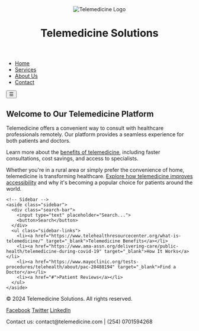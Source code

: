 <!DOCTYPE html>
<html lang="en">
<head>
  <meta charset="UTF-8">
  <meta name="viewport" content="width=device-width, initial-scale=1.0">
  <title>Telemedicine Solutions</title>
  <link rel="stylesheet" href="styles.css">
</head>
<body>

  <!-- Header -->
  <header class="header">
    <div class="logo">
      <img src="logo.png" alt="Telemedicine Logo">
      <h1>Telemedicine Solutions</h1>
    </div>
  </header>

  <!-- Navigation Bar -->
  <nav class="navbar">
    <ul class="nav-links">
      <li><a href="#home">Home</a></li>
      <li><a href="#services">Services</a></li>
      <li><a href="#about">About Us</a></li>
      <li><a href="#contact">Contact</a></li>
    </ul>
    <button class="hamburger">&#9776;</button>
  </nav>

  <!-- Main Content Area and Sidebar -->
  <div class="container">
    <!-- Main Content Section -->
    <section class="main-content">
      <h2>Welcome to Our Telemedicine Platform</h2>
      <p>
        Telemedicine offers a convenient way to consult with healthcare professionals remotely. Our platform provides a seamless experience for both patients and doctors.
      </p>
      <p>
        Learn more about the <a href="https://www.healthit.gov/topic/telemedicine-and-telehealth" target="_blank">benefits of telemedicine</a>, including faster consultations, cost savings, and access to specialists.
      </p>
      <p>
        Whether you're in a rural area or simply prefer the convenience of home, telemedicine is transforming healthcare. <a href="https://www.cdc.gov/coronavirus/2019-ncov/hcp/telehealth.html" target="_blank">Explore how telemedicine improves accessibility</a> and why it's becoming a popular choice for patients around the world.
      </p>
    </section>

    <!-- Sidebar -->
    <aside class="sidebar">
      <div class="search-bar">
        <input type="text" placeholder="Search...">
        <button>Search</button>
      </div>
      <ul class="sidebar-links">
        <li><a href="https://www.telehealthresourcecenter.org/what-is-telemedicine/" target="_blank">Telemedicine Benefits</a></li>
        <li><a href="https://www.ama-assn.org/delivering-care/public-health/telemedicine-during-covid-19" target="_blank">How It Works</a></li>
        <li><a href="https://www.mayoclinic.org/tests-procedures/telehealth/about/pac-20488194" target="_blank">Find a Doctor</a></li>
        <li><a href="#">Patient Reviews</a></li>
      </ul>
    </aside>
  </div>

  <!-- Footer -->
  <footer class="footer">
    <p>&copy; 2024 Telemedicine Solutions. All rights reserved.</p>
    <div class="social-media">
      <a href="#">Facebook</a>
      <a href="#">Twitter</a>
      <a href="#">LinkedIn</a>
    </div>
    <p>Contact us: contact@telemedicine.com | (254) 0701594268</p>
  </footer>

  <script src="scripts.js"></script>
</body>
</html>
